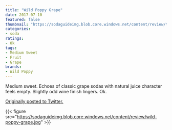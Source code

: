 ```yaml
---
title: "Wild Poppy Grape"
date: 2017-07-10
featured: false
thumbnail: "https://sodaguideimg.blob.core.windows.net/content/review/thumbs/wild-poppy-grape.jpg"
categories:
- soda
ratings:
- Ok
tags:
- Medium Sweet
- Fruit
- Grape
brands:
- Wild Poppy
---
```


Medium sweet. Echoes of classic grape sodas with natural juice character feels empty. Slightly odd wine finish lingers. Ok.

[Originally posted to Twitter.](https://twitter.com/Cavorter/status/884497638833491969)

{{< figure src="https://sodaguideimg.blob.core.windows.net/content/review/wild-poppy-grape.jpg" >}}
